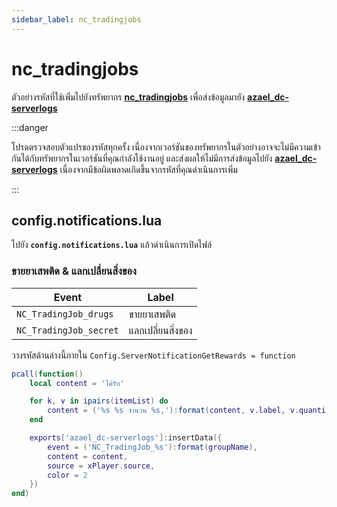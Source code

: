 ```yaml
---
sidebar_label: nc_tradingjobs
---
```


# nc_tradingjobs

ตัวอย่างรหัสที่ใช้เพิ่มไปยังทรัพยากร **[nc_tradingjobs](https://fivem.nc-developer.com/product/623622e5af470)** เพื่อส่งข้อมูลมายัง **[azael_dc-serverlogs](../../)**

:::danger

โปรดตรวจสอบตัวแปรของรหัสทุกครั้ง เนื่องจากเวอร์ชันของทรัพยากรในตัวอย่างอาจจะไม่มีความเข้ากันได้กับทรัพยากรในเวอร์ชันที่คุณกำลังใช้งานอยู่ และส่งผลให้ไม่มีการส่งข้อมูลไปยัง **[azael_dc-serverlogs](../../)** เนื่องจากมีข้อผิดพลาดเกิดขึ้นจากรหัสที่คุณดำเนินการเพิ่ม

:::

## config.notifications.lua

ไปยัง **`config.notifications.lua`** แล้วดำเนินการเปิดไฟล์

### ขายยาเสพติด & แลกเปลี่ยนสิ่งของ

| Event                                  | Label
|----------------------------------------|----------------------------------------
| `NC_TradingJob_drugs`                  | ขายยาเสพติด
| `NC_TradingJob_secret`                 | แลกเปลี่ยนสิ่งของ

วางรหัสด้านล่างนี้ภายใน `Config.ServerNotificationGetRewards = function`

```lua
pcall(function()
	local content = 'ได้รับ'

	for k, v in ipairs(itemList) do
		content = ('%s %s จำนวน %s,'):format(content, v.label, v.quantity)
	end

	exports['azael_dc-serverlogs']:insertData({
		event = ('NC_TradingJob_%s'):format(groupName),
		content = content,
		source = xPlayer.source,
		color = 2
	})
end)
```
